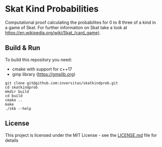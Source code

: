 # Skat Kind Probabilities

Computational proof calculating the probabilites for 0 to 8 three of a kind in a game of Skat. For further information on Skat take a look at https://en.wikipedia.org/wiki/Skat_(card_game).

## Build & Run

To build this repository you need:
* cmake with support for c++17
* gmp library (https://gmplib.org)

```
git clone git@github.com:inversitas/skatkindprob.git
cd skatkindprob
mkdir build
cd build
cmake ..
make
./skb --help
```


## License

This project is licensed under the MIT License - see the [LICENSE.md](LICENSE.md) file for details


